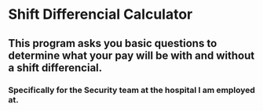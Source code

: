 # **Shift Differencial Calculator**
## This program asks you basic questions to determine what your pay will be with and without a shift differencial.
### Specifically for the Security team at the hospital I am employed at.
